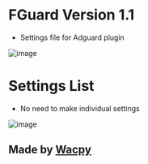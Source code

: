 # FGuard Version 1.1

- Settings file for Adguard plugin

![image](https://user-images.githubusercontent.com/119127322/214679736-3c744adb-736a-43e3-991b-a82f8d1e9908.png)

# Settings List

- No need to make individual settings

![image](https://user-images.githubusercontent.com/119127322/214678879-3b4d36d3-a4c6-4303-870a-572e9561bfe1.png)

## Made by [Wacpy](https://github.com/wacpy)
